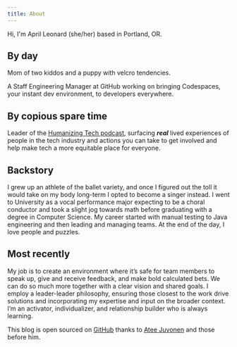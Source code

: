 ```yaml
---
title: About
---
```


<re-img src="avatar-large.jpeg"></re-img>

Hi, I'm April Leonard (she/her) based in Portland, OR.

## By day
Mom of two kiddos and a puppy with velcro tendencies.

A Staff Engineering Manager at GitHub working on bringing Codespaces, your instant dev environment, to developers everywhere.

## By copious spare time
Leader of the [Humanizing Tech podcast](https://www.pdxwit.org/podcast), surfacing ***real*** lived experiences of people in the tech industry and actions you can take to get involved and help make tech a more equitable place for everyone.

## Backstory
I grew up an athlete of the ballet variety, and once I figured out the toll it would take on my body long-term I opted to become a singer instead. I went to University as a vocal performance major expecting to be a choral conductor and took a slight jog towards math before graduating with a degree in Computer Science. My career started with manual testing to Java engineering and then leading and managing teams. At the end of the day, I love people and puzzles.

## Most recently
My job is to create an environment where it’s safe for team members to speak up, give and receive feedback, and make bold calculated bets. We can do so much more together with a clear vision and shared goals. I employ a leader-leader philosophy, ensuring those closest to the work drive solutions and incorporating my expertise and input on the broader context. I’m an activator, individualizer, and relationship builder who is always learning. 

This blog is open sourced on [GitHub](https://www.github.com/aprilla/blog/) thanks to [Atee Juvonen](https://github.com/baobabKoodaa/blog) and those before him.
<re-icons></re-icons>
